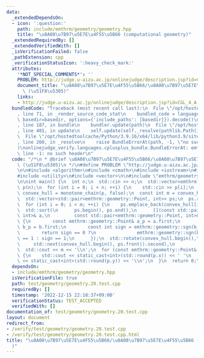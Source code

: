 ```yaml
---
data:
  _extendedDependsOn:
  - icon: ':question:'
    path: include/emthrm/geometry/geometry.hpp
    title: "\u8A08\u7B97\u5E7E\u4F55\u5B66 (computational geometry)"
  _extendedRequiredBy: []
  _extendedVerifiedWith: []
  _isVerificationFailed: false
  _pathExtension: cpp
  _verificationStatusIcon: ':heavy_check_mark:'
  attributes:
    '*NOT_SPECIAL_COMMENTS*': ''
    PROBLEM: http://judge.u-aizu.ac.jp/onlinejudge/description.jsp?id=CGL_4_A
    document_title: "\u8A08\u7B97\u5E7E\u4F55\u5B66/\u8A08\u7B97\u5E7E\u4F55\u5B66\
      \ (\u51F8\u5305)"
    links:
    - http://judge.u-aizu.ac.jp/onlinejudge/description.jsp?id=CGL_4_A
  bundledCode: "Traceback (most recent call last):\n  File \"/opt/hostedtoolcache/Python/3.9.16/x64/lib/python3.9/site-packages/onlinejudge_verify/documentation/build.py\"\
    , line 71, in _render_source_code_stat\n    bundled_code = language.bundle(stat.path,\
    \ basedir=basedir, options={'include_paths': [basedir]}).decode()\n  File \"/opt/hostedtoolcache/Python/3.9.16/x64/lib/python3.9/site-packages/onlinejudge_verify/languages/cplusplus.py\"\
    , line 187, in bundle\n    bundler.update(path)\n  File \"/opt/hostedtoolcache/Python/3.9.16/x64/lib/python3.9/site-packages/onlinejudge_verify/languages/cplusplus_bundle.py\"\
    , line 401, in update\n    self.update(self._resolve(pathlib.Path(included), included_from=path))\n\
    \  File \"/opt/hostedtoolcache/Python/3.9.16/x64/lib/python3.9/site-packages/onlinejudge_verify/languages/cplusplus_bundle.py\"\
    , line 260, in _resolve\n    raise BundleErrorAt(path, -1, \"no such header\"\
    )\nonlinejudge_verify.languages.cplusplus_bundle.BundleErrorAt: emthrm/geometry/geometry.hpp:\
    \ line -1: no such header\n"
  code: "/*\n * @brief \u8A08\u7B97\u5E7E\u4F55\u5B66/\u8A08\u7B97\u5E7E\u4F55\u5B66\
    \ (\u51F8\u5305)\n */\n#define PROBLEM \"http://judge.u-aizu.ac.jp/onlinejudge/description.jsp?id=CGL_4_A\"\
    \n\n#include <algorithm>\n#include <cmath>\n#include <iostream>\n#include <iterator>\n\
    #include <utility>\n#include <vector>\n\n#include \"emthrm/geometry/geometry.hpp\"\
    \n\nint main() {\n  int n;\n  std::cin >> n;\n  std::vector<emthrm::geometry::Point>\
    \ p(n);\n  for (int i = 0; i < n; ++i) {\n    std::cin >> p[i];\n  }\n  emthrm::geometry::Polygon\
    \ convex_hull = monotone_chain(p, false);\n  const int m = convex_hull.size();\n\
    \  std::vector<std::pair<emthrm::geometry::Point, int>> ps;\n  ps.reserve(m);\n\
    \  for (int i = 0; i < m; ++i) {\n    ps.emplace_back(convex_hull[i], i);\n  }\n\
    \  std::sort(\n      ps.begin(), ps.end(),\n      [](const std::pair<emthrm::geometry::Point,\
    \ int>& a,\n         const std::pair<emthrm::geometry::Point, int>& b) -> bool\
    \ {\n        const emthrm::geometry::Point& a_p = a.first;\n        const emthrm::geometry::Point&\
    \ b_p = b.first;\n        const int sign = emthrm::geometry::sgn(b_p.y - a_p.y);\n\
    \        return sign == 0 ?\n               emthrm::geometry::sgn(b_p.x - a_p.x)\
    \ == 1 : sign == 1;\n      });\n  std::rotate(convex_hull.begin(),\n         \
    \     std::next(convex_hull.begin(), ps.front().second),\n              convex_hull.end());\n\
    \  std::cout << m << '\\n';\n  for (const emthrm::geometry::Point& p : convex_hull)\
    \ {\n    std::cout << static_cast<int>(std::round(p.x)) << ' '\n             \
    \ << static_cast<int>(std::round(p.y)) << '\\n';\n  }\n  return 0;\n}\n"
  dependsOn:
  - include/emthrm/geometry/geometry.hpp
  isVerificationFile: true
  path: test/geometry/geometry.20.test.cpp
  requiredBy: []
  timestamp: '2022-12-15 22:18:37+09:00'
  verificationStatus: TEST_ACCEPTED
  verifiedWith: []
documentation_of: test/geometry/geometry.20.test.cpp
layout: document
redirect_from:
- /verify/test/geometry/geometry.20.test.cpp
- /verify/test/geometry/geometry.20.test.cpp.html
title: "\u8A08\u7B97\u5E7E\u4F55\u5B66/\u8A08\u7B97\u5E7E\u4F55\u5B66 (\u51F8\u5305\
  )"
---
```

